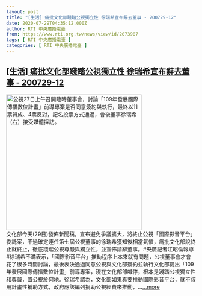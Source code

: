 ```yaml
---
layout: post
title: "[生活] 痛批文化部踐踏公視獨立性 徐瑞希宣布辭去董事 - 200729-12"
date: 2020-07-29T04:35:12.000Z
author: RTI 中央廣播電臺
from: https://www.rti.org.tw/news/view/id/2073907
tags: [ RTI 中央廣播電臺 ]
categories: [ RTI 中央廣播電臺 ]
---
```

<!--1595997312000-->
[[生活] 痛批文化部踐踏公視獨立性 徐瑞希宣布辭去董事 - 200729-12](https://www.rti.org.tw/news/view/id/2073907)
------

<div>
<img src="https://static.rti.org.tw/assets/thumbnails/2020/07/27/20200727000125M.jpg" width="360" alt="公視27日上午召開臨時董事會，討論「109年發展國際傳播數位計畫」前導專案是否同意簽約與執行，最終以11票贊成、4票反對，記名投票方式通過，會後董事徐瑞希（右）接受媒體採訪。" title="公視27日上午召開臨時董事會，討論「109年發展國際傳播數位計畫」前導專案是否同意簽約與執行，最終以11票贊成、4票反對，記名投票方式通過，會後董事徐瑞希（右）接受媒體採訪。"><br>文化部今天(29日)發佈新聞稿，宣布避免爭議擴大，將終止公視「國際影音平台」委託案，不過確定連任第七屆公視董事的徐瑞希獲知後相當氣憤，痛批文化部說終止就終止，徹底踐踏公視尊嚴與獨立性，並宣佈請辭董事。#央廣記者江昭倫報導#徐瑞希不滿表示，「國際影音平台」推動程序上本來就有問題，公視董事會才會花了很多時間討論，最後表決通過同意公視與文化部簽約並執行文化部提出「109年發展國際傳播數位計畫」前導專案，現在文化部卻喊停，根本是踐踏公視獨立性和尊嚴，置公視於何地。徐瑞希認為，文化部如果真要推動國際影音平台，就不該用計畫性補助方式，政府應該編列捐助公視經費來推動，...<a target="_blank" href="https://www.rti.org.tw/news/view/id/2073907">...more</a>
</div>
